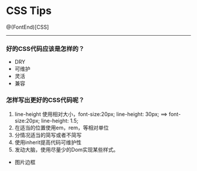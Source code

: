 # CSS Tips
@(FontEnd)[CSS]
***
### 好的CSS代码应该是怎样的？
- DRY
- 可维护
- 灵活
- 兼容

### 怎样写出更好的CSS代码呢？
1. line-height 使用相对大小，font-size:20px; line-height: 30px; ==> font-size:20px; line-height: 1.5;
2. 在适当的位置使用em，rem，等相对单位
3. 分情况适当的简写或者不简写
4. 使用inherit提高代码可维护性
5. 发动大脑，使用尽量少的Dom实现某些样式。
- 图片边框
